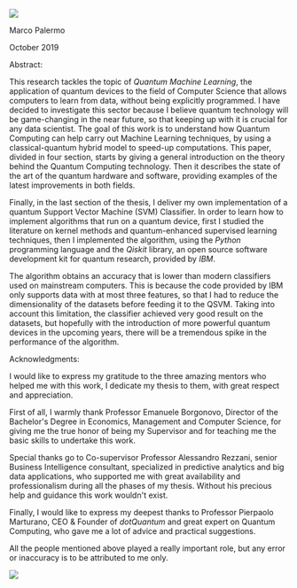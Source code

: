 ![](https://i.ibb.co/3vRQs7T/Screenshot-2020-06-18-at-12-55-19.png)

Marco Palermo

October 2019

Abstract:

This research tackles the topic of _Quantum Machine Learning_, the application of quantum devices to the field of Computer Science that allows computers to learn from data, without being explicitly programmed. I have decided to investigate this sector because I believe quantum technology will be game-changing in the near future, so that keeping up with it is crucial for any data scientist. The goal of this work is to understand how Quantum Computing can help carry out Machine Learning techniques, by using a classical-quantum hybrid model to speed-up computations. This paper, divided in four section, starts by giving a general introduction on the theory behind the Quantum Computing technology. Then it describes the state of the art of the quantum hardware and software, providing examples of the latest improvements in both fields.

Finally, in the last section of the thesis, I deliver my own implementation of a quantum Support Vector Machine (SVM) Classifier. In order to learn how to implement algorithms that run on a quantum device, first I studied the literature on kernel methods and quantum-enhanced supervised learning techniques, then I implemented the algorithm, using the _Python_ programming language and the _Qiskit_ library, an open source software development kit for quantum research, provided by _IBM_.

The algorithm obtains an accuracy that is lower than modern classifiers used on mainstream computers. This is because the code provided by IBM only supports data with at most three features, so that I had to reduce the dimensionality of the datasets before feeding it to the QSVM. Taking into account this limitation, the classifier achieved very good result on the datasets, but hopefully with the introduction of more powerful quantum devices in the upcoming years, there will be a tremendous spike in the performance of the algorithm.

Acknowledgments:

I would like to express my gratitude to the three amazing mentors who helped me with this work, I dedicate my thesis to them, with great respect and appreciation.

First of all, I warmly thank Professor Emanuele Borgonovo, Director of the Bachelor&#39;s Degree in Economics, Management and Computer Science, for giving me the true honor of being my Supervisor and for teaching me the basic skills to undertake this work.

Special thanks go to Co-supervisor Professor Alessandro Rezzani, senior Business Intelligence consultant, specialized in predictive analytics and big data applications, who supported me with great availability and professionalism during all the phases of my thesis. Without his precious help and guidance this work wouldn&#39;t exist.

Finally, I would like to express my deepest thanks to Professor Pierpaolo Marturano, CEO &amp; Founder of _dotQuantum_ and great expert on Quantum Computing, who gave me a lot of advice and practical suggestions.

All the people mentioned above played a really important role, but any error or inaccuracy is to be attributed to me only.

![](https://i.ibb.co/wzL9nvP/Screenshot-2020-06-18-at-12-58-41.png)
